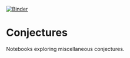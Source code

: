 [![Binder](https://mybinder.org/badge_logo.svg)](https://mybinder.org/v2/gh/jsh/conjectures/HEAD)

# Conjectures

Notebooks exploring miscellaneous conjectures.
